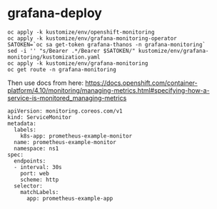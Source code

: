 # grafana-deploy

```
oc apply -k kustomize/env/openshift-monitoring
oc apply -k kustomize/env/grafana-monitoring-operator
SATOKEN=`oc sa get-token grafana-thanos -n grafana-monitoring`
sed -i '' "s/Bearer .*/Bearer $SATOKEN/" kustomize/env/grafana-monitoring/kustomization.yaml
oc apply -k kustomize/env/grafana-monitoring
oc get route -n grafana-monitoring
```

Then use docs from here: https://docs.openshift.com/container-platform/4.10/monitoring/managing-metrics.html#specifying-how-a-service-is-monitored_managing-metrics


```
apiVersion: monitoring.coreos.com/v1
kind: ServiceMonitor
metadata:
  labels:
    k8s-app: prometheus-example-monitor
  name: prometheus-example-monitor
  namespace: ns1
spec:
  endpoints:
  - interval: 30s
    port: web
    scheme: http
  selector:
    matchLabels:
      app: prometheus-example-app
```